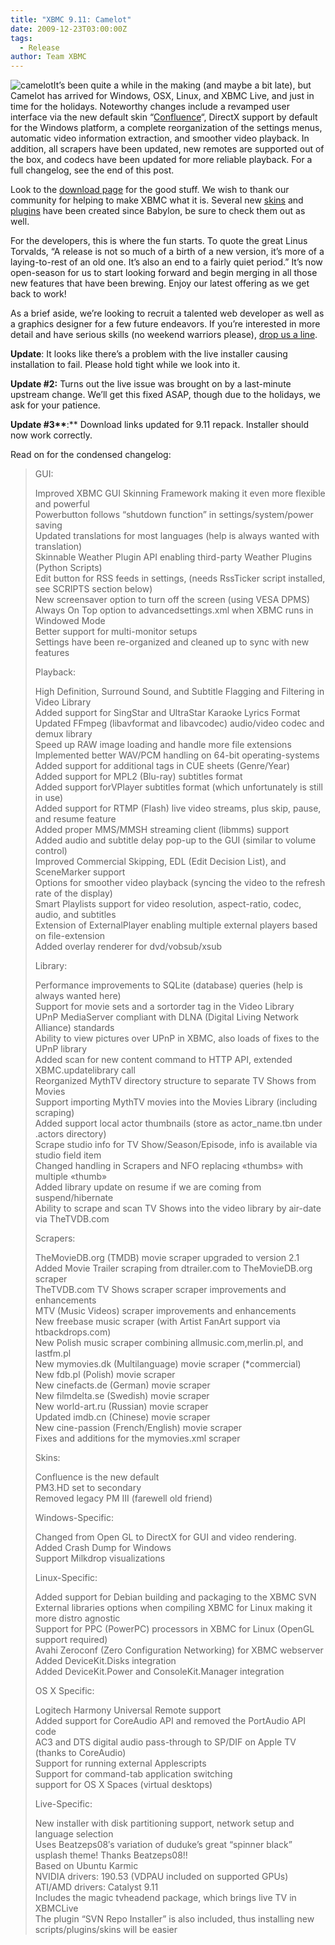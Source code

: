 ```yaml
---
title: "XBMC 9.11: Camelot"
date: 2009-12-23T03:00:00Z
tags:
  - Release
author: Team XBMC
---
```


![camelot](/images/blog/logo.jpeg "camelot")It’s been quite a while in the making (and maybe a bit late), but Camelot has arrived for Windows, OSX, Linux, and XBMC Live, and just in time for the holidays. Noteworthy changes include a revamped user interface via the new default skin “[Confluence](/skins/confluence)“, DirectX support by default for the Windows platform, a complete reorganization of the settings menus, automatic video information extraction, and smoother video playback. In addition, all scrapers have been updated, new remotes are supported out of the box, and codecs have been updated for more reliable playback. For a full changelog, see the end of this post.

Look to the [download page](https://kodi.wiki/download/) for the good stuff. We wish to thank our community for helping to make XBMC what it is. Several new [skins](/slideshow/skins) and [plugins](https://forum.kodi.tv/forumdisplay.php?fid=26) have been created since Babylon, be sure to check them out as well.

For the developers, this is where the fun starts. To quote the great Linus Torvalds, “A release is not so much of a birth of a new version, it’s more of a laying-to-rest of an old one. It’s also an end to a fairly quiet period.” It’s now open-season for us to start looking forward and begin merging in all those new features that have been brewing. Enjoy our latest offering as we get back to work!

As a brief aside, we’re looking to recruit a talented web developer as well as a graphics designer for a few future endeavors. If you’re interested in more detail and have serious skills (no weekend warriors please), [drop us a line](https://kodi.wiki/about/contact/).

**Update**: It looks like there’s a problem with the live installer causing installation to fail. Please hold tight while we look into it.

**Update #2:** Turns out the live issue was brought on by a last-minute upstream change. We’ll get this fixed ASAP, though due to the holidays, we ask for your patience.

**Update #3\*\***:\*\* Download links updated for 9.11 repack. Installer should now work correctly.

Read on for the condensed changelog:

> GUI:
>
> Improved XBMC GUI Skinning Framework making it even more flexible and powerful  
>  Powerbutton follows “shutdown function” in settings/system/power saving  
>  Updated translations for most languages (help is always wanted with translation)  
>  Skinnable Weather Plugin API enabling third-party Weather Plugins (Python Scripts)  
>  Edit button for RSS feeds in settings, (needs RssTicker script installed, see SCRIPTS section below)  
>  New screensaver option to turn off the screen (using VESA DPMS)  
>  Always On Top option to advancedsettings.xml when XBMC runs in Windowed Mode  
>  Better support for multi-monitor setups  
>  Settings have been re-organized and cleaned up to sync with new features
>
> Playback:
>
> High Definition, Surround Sound, and Subtitle Flagging and Filtering in Video Library  
>  Added support for SingStar and UltraStar Karaoke Lyrics Format  
>  Updated FFmpeg (libavformat and libavcodec) audio/video codec and demux library  
>  Speed up RAW image loading and handle more file extensions  
>  Implemented better WAV/PCM handling on 64-bit operating-systems  
>  Added support for additional tags in CUE sheets (Genre/Year)  
>  Added support for MPL2 (Blu-ray) subtitles format  
>  Added support forVPlayer subtitles format (which unfortunately is still in use)  
>  Added support for RTMP (Flash) live video streams, plus skip, pause, and resume feature  
>  Added proper MMS/MMSH streaming client (libmms) support  
>  Added audio and subtitle delay pop-up to the GUI (similar to volume control)  
>  Improved Commercial Skipping, EDL (Edit Decision List), and SceneMarker support  
>  Options for smoother video playback (syncing the video to the refresh rate of the display)  
>  Smart Playlists support for video resolution, aspect-ratio, codec, audio, and subtitles  
>  Extension of ExternalPlayer enabling multiple external players based on file-extension  
>  Added overlay renderer for dvd/vobsub/xsub
>
> Library:
>
> Performance improvements to SQLite (database) queries (help is always wanted here)  
>  Support for movie sets and a sortorder tag in the Video Library  
>  UPnP MediaServer compliant with DLNA (Digital Living Network Alliance) standards  
>  Ability to view pictures over UPnP in XBMC, also loads of fixes to the UPnP library  
>  Added scan for new content command to HTTP API, extended XBMC.updatelibrary call  
>  Reorganized MythTV directory structure to separate TV Shows from Movies  
>  Support importing MythTV movies into the Movies Library (including scraping)  
>  Added support local actor thumbnails (store as actor_name.tbn under .actors directory)  
>  Scrape studio info for TV Show/Season/Episode, info is available via studio field item  
>  Changed handling in Scrapers and NFO replacing «thumbs» with multiple «thumb»  
>  Added library update on resume if we are coming from suspend/hibernate  
>  Ability to scrape and scan TV Shows into the video library by air-date via TheTVDB.com
>
> Scrapers:
>
> TheMovieDB.org (TMDB) movie scraper upgraded to version 2.1  
>  Added Movie Trailer scraping from dtrailer.com to TheMovieDB.org scraper  
>  TheTVDB.com TV Shows scraper scraper improvements and enhancements  
>  MTV (Music Videos) scraper improvements and enhancements  
>  New freebase music scraper (with Artist FanArt support via htbackdrops.com)  
>  New Polish music scraper combining allmusic.com,merlin.pl, and lastfm.pl  
>  New mymovies.dk (Multilanguage) movie scraper (\*commercial)  
>  New fdb.pl (Polish) movie scraper  
>  New cinefacts.de (German) movie scraper  
>  New filmdelta.se (Swedish) movie scraper  
>  New world-art.ru (Russian) movie scraper  
>  Updated imdb.cn (Chinese) movie scraper  
>  New cine-passion (French/English) movie scraper  
>  Fixes and additions for the mymovies.xml scraper
>
> Skins:
>
> Confluence is the new default  
>  PM3.HD set to secondary  
>  Removed legacy PM III (farewell old friend)
>
> Windows-Specific:
>
> Changed from Open GL to DirectX for GUI and video rendering.  
>  Added Crash Dump for Windows  
>  Support Milkdrop visualizations
>
> Linux-Specific:
>
> Added support for Debian building and packaging to the XBMC SVN  
>  External libraries options when compiling XBMC for Linux making it more distro agnostic  
>  Support for PPC (PowerPC) processors in XBMC for Linux (OpenGL support required)  
>  Avahi Zeroconf (Zero Configuration Networking) for XBMC webserver  
>  Added DeviceKit.Disks integration  
>  Added DeviceKit.Power and ConsoleKit.Manager integration
>
> OS X Specific:
>
> Logitech Harmony Universal Remote support  
>  Added support for CoreAudio API and removed the PortAudio API code  
>  AC3 and DTS digital audio pass-through to SP/DIF on Apple TV (thanks to CoreAudio)  
>  Support for running external Applescripts  
>  Support for command-tab application switching  
>  support for OS X Spaces (virtual desktops)
>
> Live-Specific:
>
> New installer with disk partitioning support, network setup and language selection  
>  Uses Beatzeps08′s variation of duduke’s great “spinner black” usplash theme! Thanks Beatzeps08!!  
>  Based on Ubuntu Karmic  
>  NVIDIA drivers: 190.53 (VDPAU included on supported GPUs)  
>  ATI/AMD drivers: Catalyst 9.11  
>  Includes the magic tvheadend package, which brings live TV in XBMCLive  
>  The plugin “SVN Repo Installer” is also included, thus installing new scripts/plugins/skins will be easier
